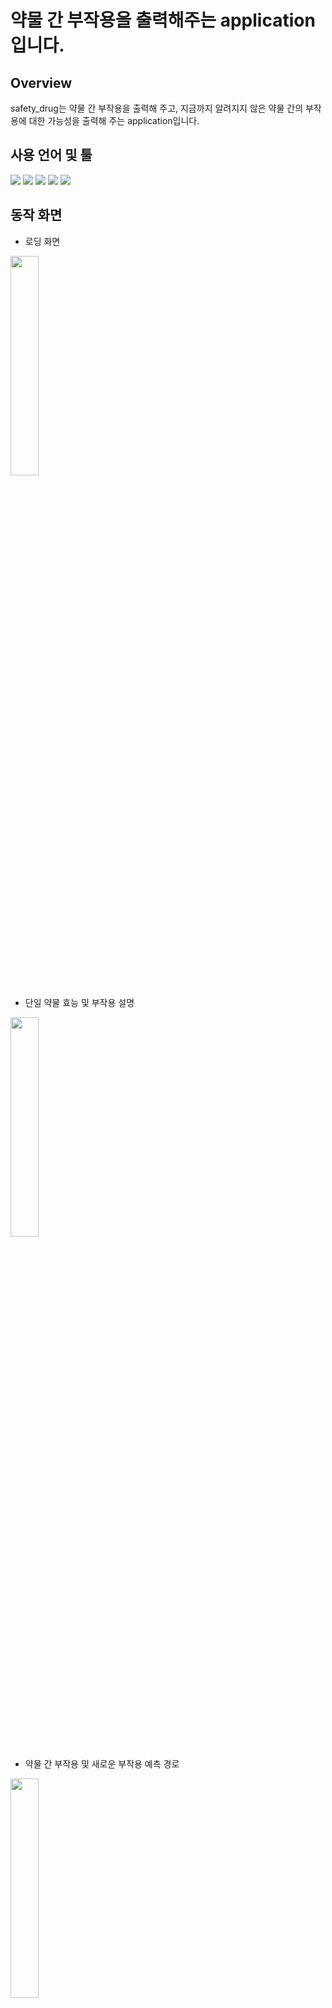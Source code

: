 # 약물 간 부작용을 출력해주는 application입니다. 

## Overview
safety_drug는 약물 간 부작용을 출력해 주고, 지금까지 알려지지 않은 약물 간의 부작용에 대한 가능성을 출력해 주는 application입니다.</br>

## 사용 언어 및 툴
<div>
  <img src="https://img.shields.io/badge/Android-3DDC84?style=flat-square&logo=Android&logoColor=white">
  <img src="https://img.shields.io/badge/Python-3776AB?style=flat-square&logo=Python&logoColor=white">
  <img src="https://img.shields.io/badge/Anaconda-44A833?style=flat-square&logo=Anaconda&logoColor=white">
  <img src="https://img.shields.io/badge/Firebase-FFCA28?style=flat-square&logo=Firebase&logoColor=white">
  <img src="https://img.shields.io/badge/Linux-FCC624?style=flat-square&logo=Linux&logoColor=white">
</div>

## 동작 화면
- 로딩 화면
<img width="30%" src="https://user-images.githubusercontent.com/52947821/140074832-23162117-0e94-42a2-bf27-f1efc9ede280.gif"/>

- 단일 약물 효능 및 부작용 설명
<img width="30%" src="https://user-images.githubusercontent.com/52947821/140076940-c8bed10a-9072-4dc5-9fc5-afc08d5ea9f4.gif"/>

- 약물 간 부작용 및 새로운 부작용 예측 경로
<img width="30%" src="https://user-images.githubusercontent.com/52947821/140079273-81de601b-9a7c-479a-953e-f6879f5e499f.gif"/>

> 참고</br>

<a href="https://github.com/mims-harvard/decagon">Decagon</a> 프로젝트를 참고했습니다. </br>
<pre>@article{Zitnik2018,</br>
  title = {Modeling polypharmacy side effects with graph convolutional networks.},</br>
  author = {Zitnik, Marinka and Agrawal, Monica and Leskovec, Jure},</br>
  journal = {Bioinformatics},</br>
  volume = {34},</br>
  number = {13},</br>
  pages = {457–466},</br>
  year = {2018}</br>}</pre></br>
